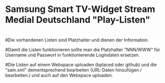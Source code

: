 # Samsung Smart TV-Widget Stream Medial Deutschland "Play-Listen"
#
#Die vorhandenen Listen sind Platzhalter und dienen der Information.

#Damit die Listen funktionieren sollte man die Platzhalter "NNN/WWW" für Username und Passwort in funktionierende Logindaten ersetzen.

#Die Listen auf einem Webspace uploaden (bplaced oder github) und die "sam.xml" dementsprechend bearbeiten (URL-Daten hinzufügen / bearbeiten.) und auch auf den Webspace uploaden.

#
 
